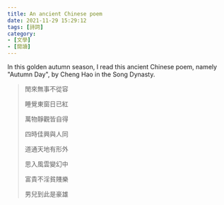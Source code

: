 ```yaml
---
title: An ancient Chinese poem
date: 2021-11-29 15:29:12
tags: [詩詞]
category: 
- [文學]
- [閱讀]
---
```


In this golden autumn season, I read this ancient Chinese poem, namely "Autumn Day", by Cheng Hao in the Song Dynasty.

<!-- more -->

>
> 閒來無事不從容
>
> 睡覺東窗日已紅
>
> 萬物靜觀皆自得
>
> 四時佳興與人同
>
> 道通天地有形外
>
>思入風雲變幻中
>
>富貴不淫貧賤樂
>
>男兒到此是豪雄
>

